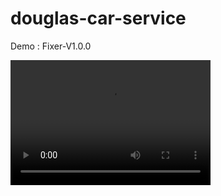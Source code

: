 # douglas-car-service

Demo : Fixer-V1.0.0

<video src="./demo/demo.mp4" width="320" height="200" controls preload></video>
